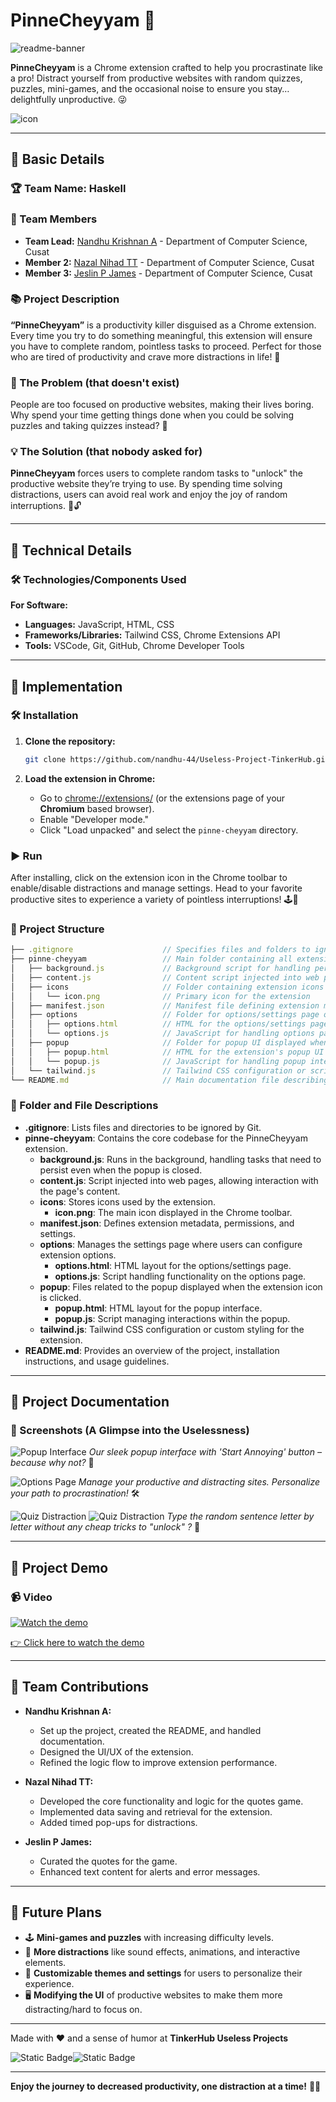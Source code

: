 # **PinneCheyyam** 🎯

![readme-banner](https://github.com/user-attachments/assets/35332e92-44cb-425b-9dff-27bcf1023c6c)

**PinneCheyyam** is a Chrome extension crafted to help you procrastinate like a pro! Distract yourself from productive websites with random quizzes, puzzles, mini-games, and the occasional noise to ensure you stay… delightfully unproductive. 😜

![icon](./pinne-cheyyam/icons/icon.png)

---

## 📝 Basic Details

### 🏆 Team Name: Haskell

### 👥 Team Members

- **Team Lead:** [Nandhu Krishnan A](https://github.com/nandhu-44) - Department of Computer Science, Cusat
- **Member 2:** [Nazal Nihad TT](https://github.com/nazalnihad) - Department of Computer Science, Cusat
- **Member 3:** [Jeslin P James](https://github.com/jeslinpjames) - Department of Computer Science, Cusat

### 📚 Project Description

**“PinneCheyyam”** is a productivity killer disguised as a Chrome extension. Every time you try to do something meaningful, this extension will ensure you have to complete random, pointless tasks to proceed. Perfect for those who are tired of productivity and crave more distractions in life! 🎉

### 🤔 The Problem (that doesn't exist)

People are too focused on productive websites, making their lives boring. Why spend your time getting things done when you could be solving puzzles and taking quizzes instead? 🥱

### 💡 The Solution (that nobody asked for)

**PinneCheyyam** forces users to complete random tasks to "unlock" the productive website they’re trying to use. By spending time solving distractions, users can avoid real work and enjoy the joy of random interruptions. 🛑🔓

---

## 🔧 Technical Details

### 🛠️ Technologies/Components Used

**For Software:**

- **Languages:** JavaScript, HTML, CSS
- **Frameworks/Libraries:** Tailwind CSS, Chrome Extensions API
- **Tools:** VSCode, Git, GitHub, Chrome Developer Tools

---

## 🚀 Implementation

### 🛠️ Installation

1. **Clone the repository:**

    ```bash
    git clone https://github.com/nandhu-44/Useless-Project-TinkerHub.git
    ```

2. **Load the extension in Chrome:**

    - Go to [chrome://extensions/](chrome://extensions/) (or the extensions page of your **Chromium** based browser).
    - Enable "Developer mode."
    - Click "Load unpacked" and select the `pinne-cheyyam` directory.

### ▶️ Run

After installing, click on the extension icon in the Chrome toolbar to enable/disable distractions and manage settings. Head to your favorite productive sites to experience a variety of pointless interruptions! 🕹️🎲

### 📂 Project Structure

```js
├── .gitignore                    // Specifies files and folders to ignore in version control
├── pinne-cheyyam                 // Main folder containing all extension code
│   ├── background.js             // Background script for handling persistent extension tasks
│   ├── content.js                // Content script injected into web pages
│   ├── icons                     // Folder containing extension icons
│   │   └── icon.png              // Primary icon for the extension
│   ├── manifest.json             // Manifest file defining extension metadata and permissions
│   ├── options                   // Folder for options/settings page of the extension
│   │   ├── options.html          // HTML for the options/settings page UI
│   │   └── options.js            // JavaScript for handling options page interactions
│   ├── popup                     // Folder for popup UI displayed when the extension icon is clicked
│   │   ├── popup.html            // HTML for the extension's popup UI
│   │   └── popup.js              // JavaScript for handling popup interactions
│   └── tailwind.js               // Tailwind CSS configuration or script file
└── README.md                     // Main documentation file describing the project
```

### 📁 Folder and File Descriptions

- **.gitignore**: Lists files and directories to be ignored by Git.
- **pinne-cheyyam**: Contains the core codebase for the PinneCheyyam extension.
  - **background.js**: Runs in the background, handling tasks that need to persist even when the popup is closed.
  - **content.js**: Script injected into web pages, allowing interaction with the page's content.
  - **icons**: Stores icons used by the extension.
    - **icon.png**: The main icon displayed in the Chrome toolbar.
  - **manifest.json**: Defines extension metadata, permissions, and settings.
  - **options**: Manages the settings page where users can configure extension options.
    - **options.html**: HTML layout for the options/settings page.
    - **options.js**: Script handling functionality on the options page.
  - **popup**: Files related to the popup displayed when the extension icon is clicked.
    - **popup.html**: HTML layout for the popup interface.
    - **popup.js**: Script managing interactions within the popup.
  - **tailwind.js**: Tailwind CSS configuration or custom styling for the extension.
- **README.md**: Provides an overview of the project, installation instructions, and usage guidelines.

---

## 📄 Project Documentation

### 📸 Screenshots (A Glimpse into the Uselessness)

![Popup Interface](demo/images/extension.png)
*Our sleek popup interface with 'Start Annoying' button – because why not?* 🎉

![Options Page](demo/images/settings.png)
*Manage your productive and distracting sites. Personalize your path to procrastination!* 🛠️

![Quiz Distraction](demo/images/success.png)
![Quiz Distraction](demo/images/copy_paste.png)
*Type the random sentence letter by letter without any cheap tricks to "unlock" ?* 📝

---

## 🎥 Project Demo

### 📹 Video

[![Watch the demo](./demo/video/demo_thumbnail.png)](https://drive.google.com/file/d/1gxnh9sCdTn9uknkolp03Cj14UZo5vlDp/view?usp=sharing)

[👉 Click here to watch the demo](https://drive.google.com/file/d/1gxnh9sCdTn9uknkolp03Cj14UZo5vlDp/view?usp=sharing)

---

## 🤝 Team Contributions

- **Nandhu Krishnan A:**
  - Set up the project, created the README, and handled documentation.
  - Designed the UI/UX of the extension.
  - Refined the logic flow to improve extension performance.

- **Nazal Nihad TT:**
  - Developed the core functionality and logic for the quotes game.
  - Implemented data saving and retrieval for the extension.
  - Added timed pop-ups for distractions.

- **Jeslin P James:**
  - Curated the quotes for the game.
  - Enhanced text content for alerts and error messages.

---

## 🔮 Future Plans

- 🕹️ **Mini-games and puzzles** with increasing difficulty levels.
- 🎵 **More distractions** like sound effects, animations, and interactive elements.
- 🎨 **Customizable themes and settings** for users to personalize their experience.
- 🖥️ **Modifying the UI** of productive websites to make them more distracting/hard to focus on.

---

Made with ❤️ and a sense of humor at **TinkerHub Useless Projects**

![Static Badge](https://img.shields.io/badge/TinkerHub-24?color=%23000000&link=https%3A%2F%2Fwww.tinkerhub.org%2F)![Static Badge](https://img.shields.io/badge/UselessProject--24-24?link=https%3A%2F%2Fwww.tinkerhub.org%2Fevents%2FQ2Q1TQKX6Q%2FUseless%2520Projects)

---

**Enjoy the journey to decreased productivity, one distraction at a time!** 🚀😆
